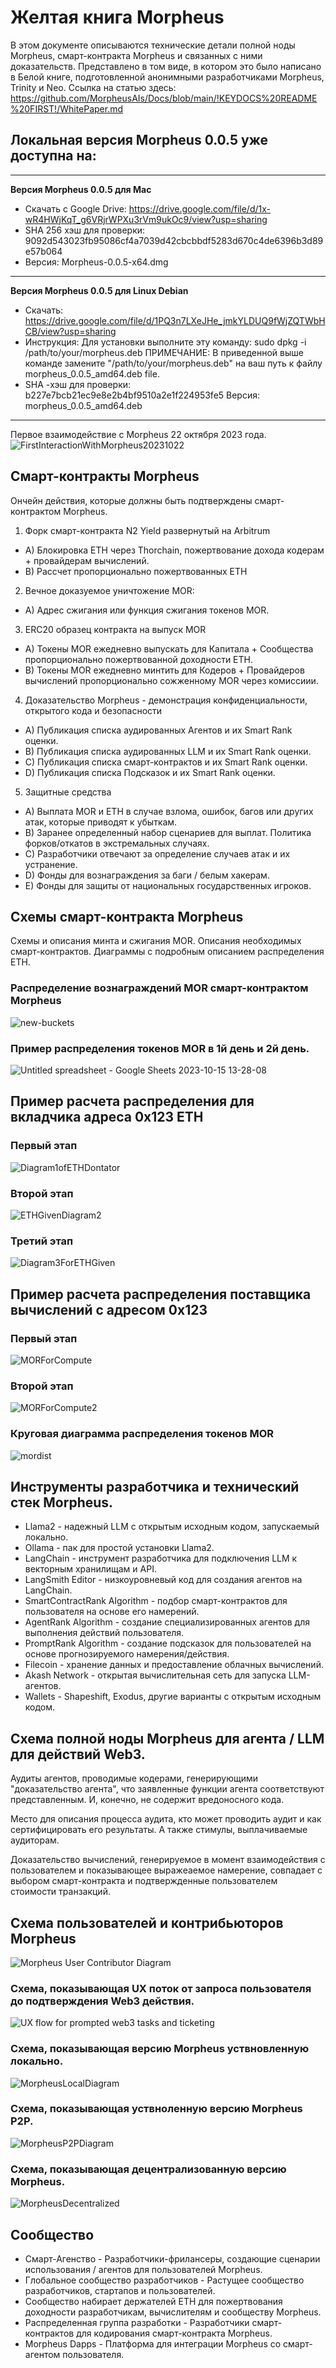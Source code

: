 # Желтая книга Morpheus

В этом документе описываются технические детали полной ноды Morpheus, смарт-контракта Morpheus и связанных с ними доказательств. Представлено в том виде, в котором это было написано в Белой книге, подготовленной анонимными разработчиками Morpheus, Trinity и Neo. 
Ссылка на статью здесь: https://github.com/MorpheusAIs/Docs/blob/main/!KEYDOCS%20README%20FIRST!/WhitePaper.md

## Локальная версия Morpheus 0.0.5 уже доступна на:
---------
**Версия Morpheus 0.0.5 для Mac**
- Скачать с Google Drive: https://drive.google.com/file/d/1x-wR4HWjKqT_g6VRjrWPXu3rVm9ukOc9/view?usp=sharing
- SHA 256 хэш для проверки: 9092d543023fb95086cf4a7039d42cbcbbdf5283d670c4de6396b3d89e57b064
- Версия: Morpheus-0.0.5-x64.dmg

---------
**Версия Morpheus 0.0.5 для Linux Debian**
- Скачать: https://drive.google.com/file/d/1PQ3n7LXeJHe_jmkYLDUQ9fWjZQTWbHCB/view?usp=sharing
- Инструкция: Для установки выполните эту команду:
sudo dpkg -i /path/to/your/morpheus.deb
ПРИМЕЧАНИЕ: В приведенной выше команде замените "/path/to/your/morpheus.deb" на ваш путь к файлу morpheus_0.0.5_amd64.deb file.
- SHA -хэш для проверки:
b227e7bcb21ec9e8e2b4bf9510a2e1f224953fe5
Версия: morpheus_0.0.5_amd64.deb
---------

Первое взаимодействие с Morpheus 22 октября 2023 года.
![FirstInteractionWithMorpheus20231022](https://github.com/MorpheusAIs/Morpheus/assets/1563345/35509f3a-4346-4f58-bb60-f7881fd10f7e)

## Смарт-контракты Morpheus
Ончейн действия, которые должны быть подтверждены смарт-контрактом Morpheus.

1. Форк смарт-контракта N2 Yield развернутый на Arbitrum
- A) Блокировка ETH через Thorchain, пожертвование дохода кодерам + провайдерам вычислений.
- B) Рассчет пропорционально пожертвованных ETH 

2. Вечное доказуемое уничтожение MOR:
- A) Адрес сжигания или функция сжигания токенов MOR.

3. ERC20 образец контракта на выпуск MOR
- A) Токены MOR ежедневно выпускать для Капитала + Сообщества пропорционально пожертвованной доходности ETH.
- B) Токены MOR ежедневно минтить для Кодеров + Провайдеров вычислений пропорционально сожженному MOR через комиссиии.

4. Доказательство Morpheus - демонстрация конфиденциальности, открытого кода и безопасности
- A) Публикация списка аудированных Агентов и их Smart Rank оценки.
- B) Публикация списка аудированных LLM и их Smart Rank оценки.
- C) Публикация списка смарт-контрактов и их Smart Rank оценки.
- D) Публикация списка Подсказок и их Smart Rank оценки.

5. Защитные средства
- A) Выплата MOR и ETH в случае взлома, ошибок, багов или других атак, которые приводят к убыткам.
- B) Заранее определенный набор сценариев для выплат. Политика форков/откатов в экстремальных случаях.
- C) Разработчики отвечают за определение случаев атак и их устранение. 
- D) Фонды для вознаграждения за баги / белым хакерам.
- E) Фонды для защиты от национальных государственных игроков.

## Схемы смарт-контракта Morpheus
Схемы и описания минта и сжигания MOR.
Описания необходимых смарт-контрактов.
Диаграммы с подробным описанием распределения ETH. 

### Распределение вознаграждений MOR смарт-контрактом Morpheus
![new-buckets](https://github.com/SmartAgentProtocol/SmartAgents/assets/76454555/cd57bae7-2a56-4a55-bf3e-1f810f3fba9c)

### Пример распределения токенов MOR в 1й день и 2й день.
![Untitled spreadsheet - Google Sheets 2023-10-15 13-28-08](https://github.com/MorpheusAIs/Morpheus/assets/76454555/6ff7869d-bbd6-46b5-8673-6a59b75906e1)

## Пример расчета распределения для вкладчика адреса 0x123 ETH

### Первый этап
![Diagram1ofETHDontator](https://github.com/SmartAgentProtocol/SmartAgents/assets/1563345/fead528c-d628-449e-a3a3-2f53904f4a3d)

### Второй этап
![ETHGivenDiagram2](https://github.com/MorpheusAIs/Morpheus/assets/1563345/915020e8-d342-48bc-85ee-367de0325680)

### Третий этап
![Diagram3ForETHGiven](https://github.com/MorpheusAIs/Morpheus/assets/1563345/a3f455af-56de-4c6b-9688-5b9e91673e5a)

## Пример расчета распределения поставщика вычислений с адресом 0x123

### Первый этап
![MORForCompute](https://github.com/SmartAgentProtocol/SmartAgents/assets/1563345/bef69c69-0420-441f-97f0-7e8195844f57)

### Второй этап
![MORForCompute2](https://github.com/SmartAgentProtocol/SmartAgents/assets/1563345/a6f30da5-5441-4f0a-be80-c5798f5920cd)

### Круговая диаграмма распределения токенов MOR
![mordist](https://github.com/MorpheusAIs/Morpheus/assets/76454555/4157efe7-6abf-404a-87f9-a8dc76cd4799)

## Инструменты разработчика и технический стек Morpheus.
- Llama2 - надежный LLM с открытым исходным кодом, запускаемый локально.
- Ollama - пак для простой установки Llama2.
- LangChain - инструмент разработчика для подключения LLM к векторным хранилищам и API.
- LangSmith Editor - низкоуровневый код для создания агентов на LangChain.
- SmartContractRank Algorithm - подбор смарт-контрактов для пользователя на основе его намерений.
- AgentRank Algorithm - создание специализированных агентов для выполнения действий пользователя.
- PromptRank Algorithm - создание подсказок для пользователей на основе прогнозируемого намерения/действия.
- Filecoin - хранение данных и предоставление облачных вычислений.
- Akash Network - открытая вычислительная сеть для запуска LLM-агентов.
- Wallets - Shapeshift, Exodus, другие варианты с открытым исходным кодом.

## Схема полной ноды Morpheus для агента / LLM для действий Web3. 
Аудиты агентов, проводимые кодерами, генерирующими "доказательство агента", что заявленные функции агента соответствуют представленным. И, конечно, не содержит вредоносного кода.

Место для описания процесса аудита, кто может проводить аудит и как сертифицировать его результаты. А также стимулы, выплачиваемые аудиторам.

Доказательство вычислений, генерируемое в момент взаимодействия с пользователем и показывающее выражеаемое намерение, совпадает с выбором смарт-контракта и подтвержденные пользователем стоимости транзакций. 

## Схема пользователей и контрибьюторов Morpheus
![Morpheus User   Contributor Diagram](https://github.com/MorpheusAIs/Morpheus/assets/1563345/2cff8d70-c116-472f-a431-8a82bfa22f9b)

### Схема, показывающая UX поток от запроса пользователя до подтверждения Web3 действия.
![UX flow for prompted web3 tasks and ticketing](https://github.com/MorpheusAIs/Morpheus/assets/76454555/942b20fb-d67e-4a57-af2c-cd24a89690a5)

### Схема, показывающая версию Morpheus уствновленную локально.
![MorpheusLocalDiagram](https://github.com/SmartAgentProtocol/SmartAgents/assets/1563345/a0564914-cddb-42e4-b0f4-8c2310db6a66)

### Схема, показывающая уствноленную версию Morpheus P2P.
![MorpheusP2PDiagram](https://github.com/SmartAgentProtocol/SmartAgents/assets/1563345/a7eeb31f-3d38-4233-a45f-e9b91ad84ba2)

### Схема, показывающая децентрализованную версию Morpheus.
![MorpheusDecentralized](https://github.com/SmartAgentProtocol/SmartAgents/assets/1563345/1699f2de-cc18-42e8-a05c-32b3307baa20)

## Сообщество
- Смарт-Агенство - Разработчики-фрилансеры, создающие сценарии использования / агентов для пользователей Morpheus.
- Глобальное сообщество разработчиков - Растущее сообщество разработчиков, стартапов и пользователей.
- Сообщество набирает держателей ETH для пожертвования доходности разработчикам, вычислителям и сообществу Morpheus.
- Распределенная группа разработки - Разработчики смарт-контрактов для кодирования смарт-контракта Morpheus.
- Morpheus Dapps - Платформа для интеграции Morpheus со смарт-агентом пользователя.
